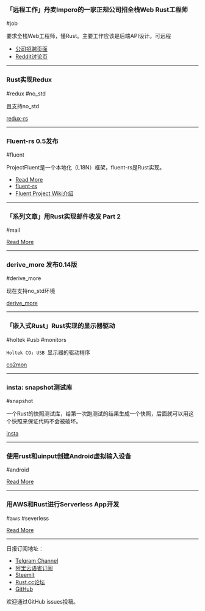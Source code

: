 ### 「远程工作」丹麦Impero的一家正规公司招全栈Web Rust工程师

#job

要求全栈Web工程师，懂Rust。主要工作应该是后端API设计。可远程

- [公司招聘页面](https://impero.com/job/full-stack-web-developer-rust/)
- [Reddit讨论页](https://www.reddit.com/r/rust/comments/alzs83/rust_fullstack_developer_denmark_or_remote/)

---

### Rust实现Redux

#redux #no_std

且支持no_std

[redux-rs](https://github.com/redux-rs/redux-rs)

---

### Fluent-rs 0.5发布

#fluent

ProjectFluent是一个本地化（L18N）框架，fluent-rs是Rust实现。

- [Read More](https://projectfluent.org/)
- [fluent-rs](https://github.com/projectfluent/fluent-rs)
- [Fluent Project Wiki介绍](https://github.com/projectfluent/fluent/wiki)

---

### 「系列文章」用Rust实现邮件收发 Part 2

#mail

[Read More](https://blog.1aim.com/post/003-mail-2-crate/)

---

### derive_more  发布0.14版

#derive_more

现在支持no_std环境

[derive_more](https://github.com/JelteF/derive_more)

---

### 「嵌入式Rust」Rust实现的显示器驱动

#holtek #usb #monitors

 `Holtek CO₂ USB `显示器的驱动程序

[co2mon](https://github.com/lnicola/co2mon)

---

### insta: snapshot测试库

#snapshot

一个Rust的快照测试库，给第一次跑测试的结果生成一个快照，后面就可以用这个快照来保证代码不会被破坏。

[insta](https://github.com/mitsuhiko/insta)

---

### 使用rust和uinput创建Android虚拟输入设备

#android

[Read More](https://brunodmt.github.io/rust/2018/11/03/android-virtual-input-with-rust.html)

---

### 用AWS和Rust进行Serverless App开发

#aws #severless

[Read More](https://versbinarii.gitlab.io/blog/posts/serverless-app-deployment-aws/)

---

日报订阅地址：

- [Telgram Channel](https://t.me/rust_daily_news )
- [阿里云语雀订阅](https://www.yuque.com/chaosbot/rustnews)
- [Steemit](https://steemit.com/@blackanger)
- [Rust.cc论坛](https://rust.cc)
- [GitHub](https://github.com/RustStudy/rust_daily_news)

欢迎通过GitHub issues投稿。